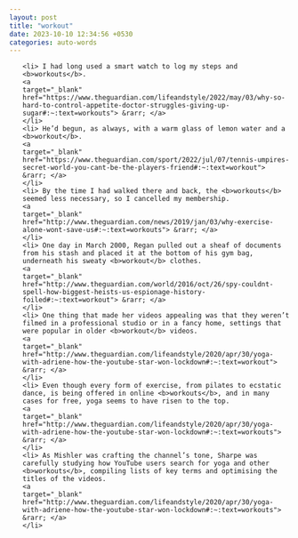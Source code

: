 ```yaml
---
layout: post
title: "workout"
date: 2023-10-10 12:34:56 +0530
categories: auto-words
---
```

<ol>

    <li> I had long used a smart watch to log my steps and <b>workouts</b>.
    <a 
    target="_blank" 
    href="https://www.theguardian.com/lifeandstyle/2022/may/03/why-so-hard-to-control-appetite-doctor-struggles-giving-up-sugar#:~:text=workouts"> &rarr; </a>
    </li>
    <li> He’d begun, as always, with a warm glass of lemon water and a <b>workout</b>.
    <a 
    target="_blank" 
    href="https://www.theguardian.com/sport/2022/jul/07/tennis-umpires-secret-world-you-cant-be-the-players-friend#:~:text=workout"> &rarr; </a>
    </li>
    <li> By the time I had walked there and back, the <b>workouts</b> seemed less necessary, so I cancelled my membership.
    <a 
    target="_blank" 
    href="http://www.theguardian.com/news/2019/jan/03/why-exercise-alone-wont-save-us#:~:text=workouts"> &rarr; </a>
    </li>
    <li> One day in March 2000, Regan pulled out a sheaf of documents from his stash and placed it at the bottom of his gym bag, underneath his sweaty <b>workout</b> clothes.
    <a 
    target="_blank" 
    href="http://www.theguardian.com/world/2016/oct/26/spy-couldnt-spell-how-biggest-heists-us-espionage-history-foiled#:~:text=workout"> &rarr; </a>
    </li>
    <li> One thing that made her videos appealing was that they weren’t filmed in a professional studio or in a fancy home, settings that were popular in older <b>workout</b> videos.
    <a 
    target="_blank" 
    href="http://www.theguardian.com/lifeandstyle/2020/apr/30/yoga-with-adriene-how-the-youtube-star-won-lockdown#:~:text=workout"> &rarr; </a>
    </li>
    <li> Even though every form of exercise, from pilates to ecstatic dance, is being offered in online <b>workouts</b>, and in many cases for free, yoga seems to have risen to the top.
    <a 
    target="_blank" 
    href="http://www.theguardian.com/lifeandstyle/2020/apr/30/yoga-with-adriene-how-the-youtube-star-won-lockdown#:~:text=workouts"> &rarr; </a>
    </li>
    <li> As Mishler was crafting the channel’s tone, Sharpe was carefully studying how YouTube users search for yoga and other <b>workouts</b>, compiling lists of key terms and optimising the titles of the videos.
    <a 
    target="_blank" 
    href="http://www.theguardian.com/lifeandstyle/2020/apr/30/yoga-with-adriene-how-the-youtube-star-won-lockdown#:~:text=workouts"> &rarr; </a>
    </li>